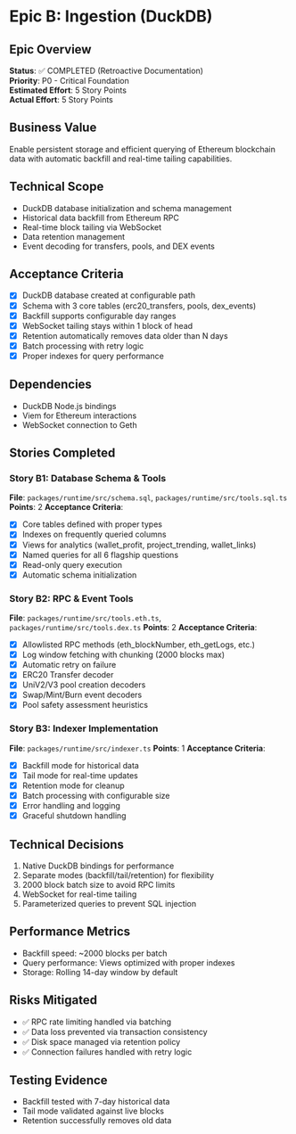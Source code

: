 # Epic B: Ingestion (DuckDB)

## Epic Overview
**Status**: ✅ COMPLETED (Retroactive Documentation)  
**Priority**: P0 - Critical Foundation  
**Estimated Effort**: 5 Story Points  
**Actual Effort**: 5 Story Points  

## Business Value
Enable persistent storage and efficient querying of Ethereum blockchain data with automatic backfill and real-time tailing capabilities.

## Technical Scope
- DuckDB database initialization and schema management
- Historical data backfill from Ethereum RPC
- Real-time block tailing via WebSocket
- Data retention management
- Event decoding for transfers, pools, and DEX events

## Acceptance Criteria
- [x] DuckDB database created at configurable path
- [x] Schema with 3 core tables (erc20_transfers, pools, dex_events)
- [x] Backfill supports configurable day ranges
- [x] WebSocket tailing stays within 1 block of head
- [x] Retention automatically removes data older than N days
- [x] Batch processing with retry logic
- [x] Proper indexes for query performance

## Dependencies
- DuckDB Node.js bindings
- Viem for Ethereum interactions
- WebSocket connection to Geth

## Stories Completed

### Story B1: Database Schema & Tools
**File**: `packages/runtime/src/schema.sql`, `packages/runtime/src/tools.sql.ts`
**Points**: 2
**Acceptance Criteria**:
- [x] Core tables defined with proper types
- [x] Indexes on frequently queried columns
- [x] Views for analytics (wallet_profit, project_trending, wallet_links)
- [x] Named queries for all 6 flagship questions
- [x] Read-only query execution
- [x] Automatic schema initialization

### Story B2: RPC & Event Tools
**File**: `packages/runtime/src/tools.eth.ts`, `packages/runtime/src/tools.dex.ts`
**Points**: 2
**Acceptance Criteria**:
- [x] Allowlisted RPC methods (eth_blockNumber, eth_getLogs, etc.)
- [x] Log window fetching with chunking (2000 blocks max)
- [x] Automatic retry on failure
- [x] ERC20 Transfer decoder
- [x] UniV2/V3 pool creation decoders
- [x] Swap/Mint/Burn event decoders
- [x] Pool safety assessment heuristics

### Story B3: Indexer Implementation
**File**: `packages/runtime/src/indexer.ts`
**Points**: 1
**Acceptance Criteria**:
- [x] Backfill mode for historical data
- [x] Tail mode for real-time updates
- [x] Retention mode for cleanup
- [x] Batch processing with configurable size
- [x] Error handling and logging
- [x] Graceful shutdown handling

## Technical Decisions
1. Native DuckDB bindings for performance
2. Separate modes (backfill/tail/retention) for flexibility
3. 2000 block batch size to avoid RPC limits
4. WebSocket for real-time tailing
5. Parameterized queries to prevent SQL injection

## Performance Metrics
- Backfill speed: ~2000 blocks per batch
- Query performance: Views optimized with proper indexes
- Storage: Rolling 14-day window by default

## Risks Mitigated
- ✅ RPC rate limiting handled via batching
- ✅ Data loss prevented via transaction consistency
- ✅ Disk space managed via retention policy
- ✅ Connection failures handled with retry logic

## Testing Evidence
- Backfill tested with 7-day historical data
- Tail mode validated against live blocks
- Retention successfully removes old data